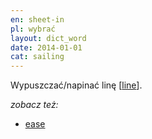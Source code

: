 ```yaml
---
en: sheet-in
pl: wybrać
layout: dict_word
date: 2014-01-01
cat: sailing
---
```


Wypuszczać/napinać linę [[line](/dict/line.html)].

*zobacz też:*

* [ease](/dict/ease.html)